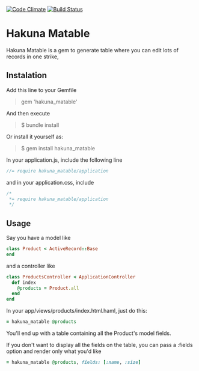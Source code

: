 [![Code Climate](https://codeclimate.com/github/VitorHP/hakuna_matable.png)](https://codeclimate.com/github/VitorHP/hakuna_matable)
[![Build Status](https://travis-ci.org/VitorHP/hakuna_matable.png?branch=master)](https://travis-ci.org/VitorHP/hakuna_matable)

# Hakuna Matable

Hakuna Matable is a gem to generate table where you can edit lots of records in one strike,

## Instalation

Add this line to your Gemfile

> gem 'hakuna_matable'

And then execute

> $ bundle install

Or install it yourself as:

> $ gem install hakuna_matable

In your application.js, include the following line

```javascript
//= require hakuna_matable/application
```

and in your application.css, include

```css
/*
 *= require hakuna_matable/application
 */
```

## Usage

Say you have a model like

```ruby
class Product < ActiveRecord::Base
end
```

and a controller like

```ruby
class ProductsController < ApplicationController
  def index
    @products = Product.all
  end
end
```

In your app/views/products/index.html.haml, just do this:

```ruby
= hakuna_matable @products
```

You'll end up with a table containing all the Product's model fields.

If you don't want to display all the fields on the table, you can pass a :fields option and render only what you'd like

```ruby
= hakuna_matable @products, fields: [:name, :size]
